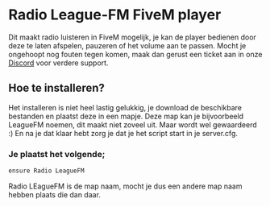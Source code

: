 # Radio League-FM FiveM player
Dit maakt radio luisteren in FiveM mogelijk, je kan de player bedienen door deze te laten afspelen, pauzeren of het volume aan te passen.
Mocht je ongehoopt nog fouten tegen komen, maak dan gerust een ticket aan in onze [Discord](https://discord.gg/league-fm-521025926322978827) voor verdere support.

## Hoe te installeren?
Het installeren is niet heel lastig gelukkig, je download de beschikbare bestanden en plaatst deze in een mapje.
Deze map kan je bijvoorbeeld LeagueFM noemen, dit maakt niet zoveel uit. Maar wordt wel gewaardeerd :)
En na je dat klaar hebt zorg je dat je het script start in je server.cfg.

### Je plaatst het volgende;
```bash
ensure Radio LeagueFM
```
Radio LEagueFM is de map naam, mocht je dus een andere map naam hebben plaats die dan daar.
